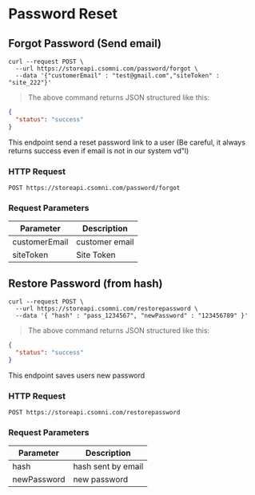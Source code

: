 # Password Reset

## Forgot Password (Send email)

```shell
curl --request POST \
  --url https://storeapi.csomni.com/password/forgot \
  --data '{"customerEmail" : "test@gmail.com","siteToken" : "site_222"}'
```

> The above command returns JSON structured like this:

```json
{
  "status": "success"
}
```

This endpoint send a reset password link to a user (Be careful, it always returns success even if email is not in our system vd"l)

### HTTP Request

`POST https://storeapi.csomni.com/password/forgot`

### Request Parameters

| Parameter     | Description    |
| ------------- | -------------- |
| customerEmail | customer email |
| siteToken     | Site Token     |

## Restore Password (from hash)

```shell
curl --request POST \
  --url https://storeapi.csomni.com/restorepassword \
  --data '{ "hash" : "pass_1234567", "newPassword" : "123456789" }'
```

> The above command returns JSON structured like this:

```json
{
  "status": "success"
}
```

This endpoint saves users new password

### HTTP Request

`POST https://storeapi.csomni.com/restorepassword`

### Request Parameters

| Parameter   | Description        |
| ----------- | ------------------ |
| hash        | hash sent by email |
| newPassword | new password       |
